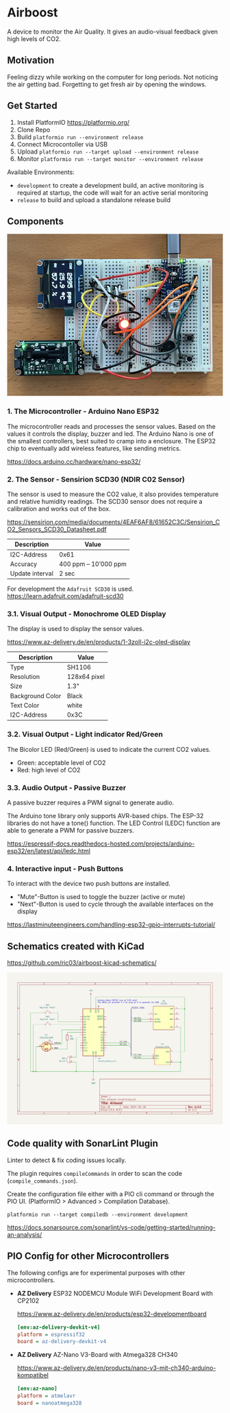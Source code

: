 # Airboost

A device to monitor the Air Quality. It gives an audio-visual feedback given high levels of CO2.

## Motivation

Feeling dizzy while working on the computer for long periods. Not noticing the air getting bad. Forgetting to get fresh air by opening the windows.


## Get Started

1. Install PlatformIO https://platformio.org/
2. Clone Repo
3. Build `platformio run --environment release`
4. Connect Microcontoller via USB
5. Upload `platformio run --target upload --environment release`
6. Monitor `platformio run --target monitor --environment release`

Available Environments:

- `development` to create a development build, an active monitoring is required at startup, the code will wait for an active serial monitoring
- `release` to build and upload a standalone release build

## Components

![Breadboard](docs/airboost-breadboard.png)


### 1. The Microcontroller - Arduino Nano ESP32

The microcontroller reads and processes the sensor values. Based on the values it controls  the display, buzzer and led.
The Arduino Nano is one of the smallest controllers, best suited to cramp into a enclosure.
The ESP32 chip to eventually add wireless features, like sending metrics.

https://docs.arduino.cc/hardware/nano-esp32/


### 2. The Sensor - Sensirion SCD30 (NDIR C02 Sensor)

The sensor is used to measure the CO2 value, it also provides temperature and relative humidity readings.
The SCD30 sensor does not require a calibration and works out of the box.

https://sensirion.com/media/documents/4EAF6AF8/61652C3C/Sensirion_CO2_Sensors_SCD30_Datasheet.pdf

| Description     | Value                |
| --------------- | -------------------- |
| I2C-Address     | 0x61                 |
| Accuracy        | 400 ppm – 10’000 ppm |
| Update interval | 2 sec                |

For development the `Adafruit SCD30` is used. https://learn.adafruit.com/adafruit-scd30


### 3.1. Visual Output - Monochrome OLED Display

The display is used to display the sensor values.

https://www.az-delivery.de/en/products/1-3zoll-i2c-oled-display

| Description      | Value        |
| ---------------- | ------------ |
| Type             | SH1106       |
| Resolution       | 128x64 pixel |
| Size             | 1.3"         |
| Background Color | Black        |
| Text Color       | white        |
| I2C-Address      | 0x3C         |


### 3.2. Visual Output - Light indicator Red/Green

The Bicolor LED (Red/Green) is used to indicate the current CO2 values.

- Green: acceptable level of CO2
- Red: high level of CO2


### 3.3. Audio Output - Passive Buzzer

A passive buzzer requires a PWM signal to generate audio.

The Arduino tone library only supports AVR-based chips.
The ESP-32 libraries do not have a tone() function.
The LED Control (LEDC) function are able to generate a PWM for passive buzzers.

https://espressif-docs.readthedocs-hosted.com/projects/arduino-esp32/en/latest/api/ledc.html


### 4. Interactive input - Push Buttons

To interact with the device two push buttons are installed.

- "Mute"-Button is used to toggle the buzzer (active or mute)
- "Next"-Button is used to cycle through the available interfaces on the display

https://lastminuteengineers.com/handling-esp32-gpio-interrupts-tutorial/


## Schematics created with KiCad

https://github.com/ric03/airboost-kicad-schematics/

![Schematics](docs/airboost-schematics.png)

## Code quality with SonarLint Plugin

Linter to detect & fix coding issues locally.

The plugin requires `compileCommands` in order to scan the code (`compile_commands.json`).

Create the configuration file either with a PIO cli command or through the PIO UI. (PlatformIO > Advanced > Compilation Database).

    platformio run --target compiledb --environment development

https://docs.sonarsource.com/sonarlint/vs-code/getting-started/running-an-analysis/


## PIO Config for other Microcontrollers

The following configs are for experimental purposes with other microcontrollers.

- **AZ Delivery** ESP32 NODEMCU Module WiFi Development Board with CP2102

  https://www.az-delivery.de/en/products/esp32-developmentboard

  ```ini
  [env:az-delivery-devkit-v4]
  platform = espressif32
  board = az-delivery-devkit-v4
  ```

- **AZ Delivery** AZ-Nano V3-Board with Atmega328 CH340

  https://www.az-delivery.de/en/products/nano-v3-mit-ch340-arduino-kompatibel

  ```ini
  [env:az-nano]
  platform = atmelavr
  board = nanoatmega328
  ```

